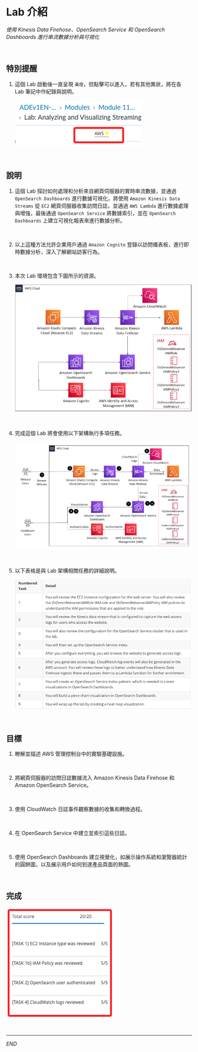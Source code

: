 # Lab 介紹

_使用 Kinesis Data Firehose、OpenSearch Service 和 OpenSearch Dashboards 進行串流數據分析與可視化_

<br>

## 特別提醒

1. 這個 Lab 啟動後一直呈現 `黃燈`，但點擊可以進入，若有其他異狀，將在各 Lab 筆記中作紀錄與說明。

    ![](images/img_11.png)

<br>

## 說明

1. 這個 Lab 探討如何處理和分析來自網頁伺服器的實時串流數據，並通過 `OpenSearch Dashboards` 進行數據可視化，將使用 `Amazon Kinesis Data Streams` 從 `EC2` 網頁伺服器收集訪問日誌，並通過 `AWS Lambda` 進行數據處理與增強，最後通過 `OpenSearch Service` 將數據索引，並在 `OpenSearch Dashboards` 上建立可視化報表來進行數據分析。

<br>

2. 以上這種方法允許企業用戶通過 `Amazon Cognito` 登錄以訪問儀表板，進行即時數據分析，深入了解網站訪客行為。

<br>

3. 本次 Lab 環境包含下圖所示的資源。

    ![](images/img_03.png)

<br>

4. 完成這個 Lab 將會使用以下架構執行多項任務。

    ![](images/img_04.png)

<br>

5. 以下表格是與 Lab 架構相關任務的詳細說明。

    ![](images/img_05.png)

<br>

## 目標

1. 瞭解並描述 AWS 管理控制台中的實驗基礎設施。

<br>

2. 將網頁伺服器的訪問日誌數據流入 Amazon Kinesis Data Firehose 和 Amazon OpenSearch Service。

<br>

3. 使用 CloudWatch 日誌事件觀察數據的收集和轉換過程。

<br>

4. 在 OpenSearch Service 中建立並索引這些日誌。

<br>

5. 使用 OpenSearch Dashboards 建立視覺化，如展示操作系統和瀏覽器統計的圓餅圖，以及展示用戶如何到達產品頁面的熱圖。

<br>

## 完成

![](images/img_77.png)

<br>

___

_END_

